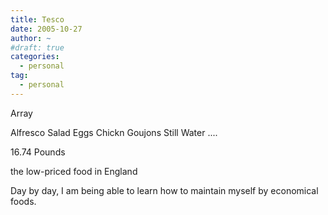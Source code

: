 ```yaml
---
title: Tesco
date: 2005-10-27
author: ~
#draft: true
categories:
  - personal
tag:
  - personal
---
```




Array

Alfresco Salad 
Eggs
Chickn Goujons
Still Water
....

16.74 Pounds

the low-priced food in England

Day by day, I am being able to learn how to maintain myself by economical foods.


 






